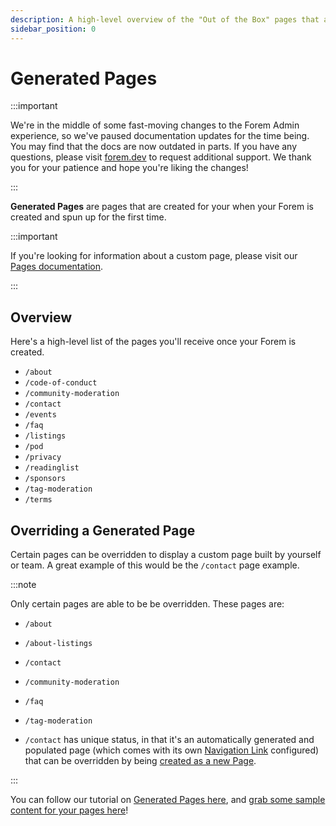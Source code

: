 ```yaml
---
description: A high-level overview of the "Out of the Box" pages that are generated when you create your Forem.
sidebar_position: 0
---
```


# Generated Pages

:::important

We're in the middle of some fast-moving changes to the Forem Admin experience, so we've paused documentation updates for the time being. You may find that the docs are now outdated in parts. If you have any questions, please visit [forem.dev](https://forem.dev) to request additional support. We thank you for your patience and hope you're liking the changes!

:::

**Generated Pages** are pages that are created for your when your Forem is created and spun up for the first time.

:::important

If you're looking for information about a custom page, please visit our [Pages documentation](/docs/forem-basics/pages).

:::

## Overview

Here's a high-level list of the pages you'll receive once your Forem is created.

- `/about`
- `/code-of-conduct`
- `/community-moderation`
- `/contact`
- `/events`
- `/faq`
- `/listings`
- `/pod`
- `/privacy`
- `/readinglist`
- `/sponsors`
- `/tag-moderation`
- `/terms`

## Overriding a Generated Page

Certain pages can be overridden to display a custom page built by yourself or team. A great example of this would be the `/contact` page example.

:::note

Only certain pages are able to be be overridden. These pages are:

- `/about`
- `/about-listings`
- `/contact`
- `/community-moderation`
- `/faq`
- `/tag-moderation`

- `/contact` has unique status, in that it's an automatically generated and populated page (which comes with its own [Navigation Link](https://admin.forem.com/docs/advanced-customization/navigation-links) configured) that can be overridden by being [created as a new Page](https://admin.forem.com/docs/forem-basics/pages).

:::

You can follow our tutorial on [Generated Pages here](https://forem.dev/communitysuccess/overriding-a-generated-page-1mph), and [grab some sample content for your pages here](https://forem.dev/ellativity/series/13)!
